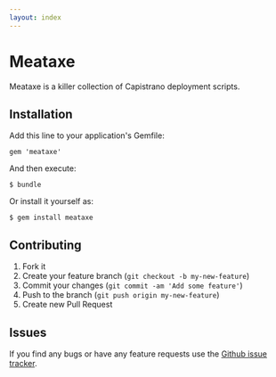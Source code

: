 ```yaml
---
layout: index
---
```


# Meataxe

Meataxe is a killer collection of Capistrano deployment scripts.

## Installation

Add this line to your application's Gemfile:

```
gem 'meataxe'
```

And then execute:

```
$ bundle
```

Or install it yourself as:

```
$ gem install meataxe
```

## Contributing

1. Fork it
2. Create your feature branch (`git checkout -b my-new-feature`)
3. Commit your changes (`git commit -am 'Add some feature'`)
4. Push to the branch (`git push origin my-new-feature`)
5. Create new Pull Request

## Issues

If you find any bugs or have any feature requests use the [Github issue tracker](https://github.com/sourcey/meataxe/issues).

